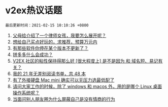 # v2ex热议话题

`最后更新时间：2021-02-15 10:10:26 +0800`

1. [父母给介绍了一个律师女孩，我要怎么展开呢？](https://www.v2ex.com/t/753263)
1. [想给自己买点好玩的，求推荐，预算万元内](https://www.v2ex.com/t/753313)
1. [有那些软件你停在某个版本不更新了？](https://www.v2ex.com/t/753273)
1. [拼多多什么会成功？](https://www.v2ex.com/t/753323)
1. [V2EX 社区的粘性保持得那么好 [很大程度上] 是不是因为 和 域名短、易记有关？](https://www.v2ex.com/t/753340)
1. [我的 21 年无差别阅读书单，共 48 本](https://www.v2ex.com/t/753268)
1. [有了外接硬盘 Mac mini 确实可以无压力选最低配了](https://www.v2ex.com/t/753250)
1. [请问大家工作的时候，除了 windows 和 macos 外，用的是哪个 Linux 桌面操作系统呢？](https://www.v2ex.com/t/753283)
1. [当面问别人朋友圈为什么屏蔽自己是没有情商的行为](https://www.v2ex.com/t/753261)


